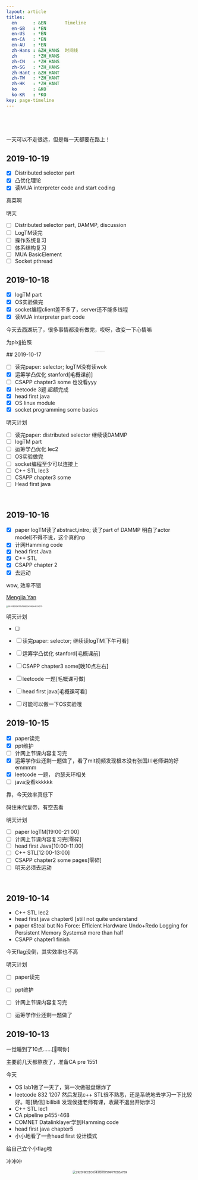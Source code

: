 ```yaml
---
layout: article
titles:
  en      : &EN       Timeline
  en-GB   : *EN
  en-US   : *EN
  en-CA   : *EN
  en-AU   : *EN
  zh-Hans : &ZH_HANS  时间线
  zh      : *ZH_HANS
  zh-CN   : *ZH_HANS
  zh-SG   : *ZH_HANS
  zh-Hant : &ZH_HANT  
  zh-TW   : *ZH_HANT
  zh-HK   : *ZH_HANT
  ko      : &KO       
  ko-KR   : *KO
key: page-timeline
---
```


## <br/>

一天可以不走很远，但是每一天都要在路上！

## 2019-10-19

- [x] Distributed selector part
- [x] 凸优化理论
- [x] 读MUA interpreter code and start coding

真菜啊

明天

- [ ] Distributed selector part, DAMMP, discussion
- [ ] LogTM读完
- [ ] 操作系统复习
- [ ] 体系结构复习
- [ ] MUA BasicElement
- [ ] Socket pthread

## 2019-10-18

- [x] logTM part
- [x] OS实验做完
- [x] socket编程client差不多了，server还不能多线程
- [x] 读MUA interpreter part code

今天去西湖玩了，很多事情都没有做完，哎呀，改变一下心情嘛

为plxjj拍照

<center><img src="https://miaochenlu.github.io/picture/FDDE217660AF15F233663342B52FBC7B.png" alt="FDDE217660AF15F233663342B52FBC7B" style="zoom:10%;" /></center>
## 2019-10-17

- [ ] 读完paper: selector; logTM没有读wok
- [x] 运筹学凸优化 stanford[毛概课前]
- [ ] CSAPP chapter3 some 也没看yyy
- [x] leetcode 3题 超额完成
- [x] head first java
- [x] OS linux module
- [x] socket programming some basics

明天计划

- [ ] 读完paper: distributed selector 继续读DAMMP
- [ ] logTM part
- [ ] 运筹学凸优化 lec2
- [ ] OS实验做完
- [ ] socket编程至少可以连接上
- [ ] C++ STL lec3
- [ ] CSAPP chapter3 some
- [ ] Head first java

<br/>

## 2019-10-16

- [x] paper logTM读了abstract,intro; 读了part of DAMMP 明白了actor model[不得不说，这个真的np
- [x] 计网Hamming code
- [x] head first Java
- [x] C++ STL
- [x] CSAPP chapter 2
- [x] 去运动

wow, 效率不错

<a href="http://myan8.web.engr.illinois.edu">Mengjia Yan</a>

<img src="https://miaochenlu.github.io/picture/9C400D0D8117A7B9BE347462A4EC4C70.jpg" alt="9C400D0D8117A7B9BE347462A4EC4C70" style="zoom: 33%;" />

<br/>

明天计划

- [ ] 
- [ ] 读完paper: selector; 继续读logTM[下午可看]
- [ ] 运筹学凸优化 stanford[毛概课前]
- [ ] CSAPP chapter3 some[晚10点左右]
- [ ] leetcode 一题[毛概课可做]
- [ ] head first java[毛概课可看]
- [ ] 可能可以做一下OS实验哦



## 2019-10-15

- [x] paper读完
- [x] ppt维护
- [ ] 计网上节课内容复习完
- [x] 运筹学作业还剩一题做了，看了mit视频发现根本没有张国川老师讲的好emmmm
- [x] leetcode 一题， 约瑟夫环相关
- [ ] java没看kkkkkk

靠，今天效率真低下

码住末代皇帝，有空去看

明天计划

- [ ] paper logTM[19:00-21:00]
- [ ] 计网上节课内容复习完[零碎]
- [ ] head first Java[10:00-11:00]
- [ ] C++ STL[12:00-13:00]
- [ ] CSAPP chapter2 some pages[零碎]
- [ ] 明天必须去运动

<br/>

## 2019-10-14

* C++ STL lec2
* head first java chapter6 [still not quite understand
* paper 《Steal but No Force: Efficient Hardware Undo+Redo Logging for Persistent Memory Systems》 more than half
* CSAPP chapter1 finish

今天flag没倒，其实效率也不高

明天计划

- [ ] paper读完
- [ ] ppt维护
- [ ] 计网上节课内容复习完
- [ ] 运筹学作业还剩一题做了



## 2019-10-13

一觉睡到了10点......[🐷啊你]

主要前几天都熬夜了，准备CA pre 1551

今天

* OS lab1做了一天了，第一次做磁盘爆炸了
* leetcode 832 1207 然后发现c++ STL很不熟悉，还是系统地去学习一下比较好。嗯[确信] bilibili 发现侯捷老师有课，收藏不退出开始学习
* C++ STL lec1
* CA pipeline p455-468
* COMNET Datalinklayer学到Hamming code
* head first java chapter5
* 小小地看了一会head first 设计模式

给自己立个小flag啦

冲冲冲



<center><img src="https:///miaochenlu.github.io/picture/A1BB6411086BB318D116285299E767C4.png" alt="A1BB6411086BB318D116285299E767C4" style="zoom:10%;" /><center>

<center><img src="https://miaochenlu.github.io/picture/292EF9ECEC03431D707514F77CBEA7B9.png" alt="292EF9ECEC03431D707514F77CBEA7B9" style="zoom:50%;" /></center>
